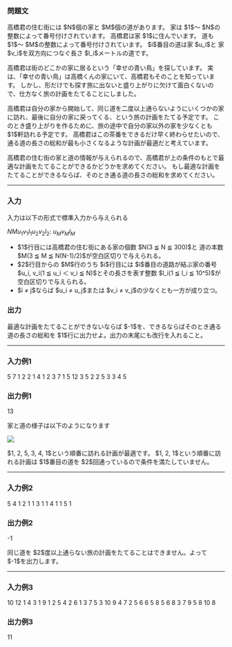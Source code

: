
<div>

<div>

<div>

<section>

### **問題文**

<p>
高橋君の住む街には $N$個の家と $M$個の道があります。
家は $1$～ $N$の整数によって番号付けされています。
高橋君は家 $1$に住んでいます。
道も $1$～ $M$の整数によって番号付けされています。
$i$番目の道は家 $u_i$と 家 $v_i$を双方向につなぐ長さ $l_i$メートルの道です。
</p>

<p>
高橋君は街のどこかの家に居るという「幸せの青い鳥」を探しています。
実は、「幸せの青い鳥」は高橋くんの家にいて、高橋君もそのことを知っています。
しかし、形だけでも探す旅に出ないと盛り上がりに欠けて面白くないので、仕方なく旅の計画をたてることにしました。
</p>

<p>
高橋君は自分の家から開始して、同じ道を二度以上通らないようにいくつかの家に訪れ、最後に自分の家に戻ってくる、という旅の計画をたてる予定です。
このとき盛り上がりを作るために、旅の途中で自分の家以外の家を少なくとも $1$軒訪れる予定です。
高橋君はこの茶番をできるだけ早く終わらせたいので、通る道の長さの総和が最も小さくなるような計画が最適だと考えています。
</p>

<p>
高橋君の住む街の家と道の情報が与えられるので、高橋君が上の条件のもとで最適な計画をたてることができるかどうかを求めてください。
もし最適な計画をたてることができるならば、そのとき通る道の長さの総和を求めてください。
</p>

</section>

</div>

---

<div>

<div>

<section>

### **入力**

<p>
入力は以下の形式で標準入力から与えられる
</p>

<div>

$N$$M$$u_1$$v_1$$l_1$$u_2$$v_2$$l_2$:
$u_M$$v_M$$l_M$
</div>

<ul>

<li>
$1$行目には高橋君の住む街にある家の個数 $N(3 ≦ N ≦ 300)$と 道の本数 $M(3 ≦ M ≦ N(N-1)/2)$が空白区切りで与えられる。
</li>

<li>
$2$行目からの $M$行のうち $i$行目には $i$番目の道路が結ぶ家の番号 $u_i, v_i(1 ≦ u_i ＜ v_i ≦ N)$とその長さを表す整数 $l_i(1 ≦ l_i ≦ 10^5)$が空白区切りで与えられる。
</li>

<li>
$i ≠ j$ならば $u_i ≠ u_j$または $v_i ≠ v_j$の少なくとも一方が成り立つ。
</li>

</ul>

</section>

</div>

<div>

<section>

### **出力**

<p>
最適な計画をたてることができないならば $-1$を、できるならばそのとき通る道の長さの総和を $1$行に出力せよ。出力の末尾にも改行を入れること。
</p>

</section>

</div>

</div>

---

<div>

<section>

### **入力例1**

<div>

5 7
1 2 2
1 4 1
2 3 7
1 5 12
3 5 2
2 5 3
3 4 5

</div>

</section>

</div>

<div>

<section>

### **出力例1**

<div>

13

</div>

<p>
家と道の様子は以下のようになります
</p>

<div>

<img src="https://atcoder.jp/img/abc/022/ajfsieojafioes/C_sample1.png">

</img>

</div>

<p>
$1, 2, 5, 3, 4, 1$という順番に訪れる計画が最適です。
$1, 2, 1$という順番に訪れる計画は $1$番目の道を $2$回通っているので条件を満たしていません。
</p>

</section>

</div>

---

<div>

<section>

### **入力例2**

<div>

5 4
1 2 1
1 3 1
1 4 1
1 5 1

</div>

</section>

</div>

<div>

<section>

### **出力例2**

<div>

-1

</div>

<p>
同じ道を $2$度以上通らない旅の計画をたてることはできません。よって $-1$を出力します。
</p>

</section>

</div>

---

<div>

<section>

### **入力例3**

<div>

10 12
1 4 3
1 9 1
2 5 4
2 6 1
3 7 5
3 10 9
4 7 2
5 6 6
5 8 5
6 8 3
7 9 5
8 10 8

</div>

</section>

</div>

<div>

<section>

### **出力例3**

<div>

11

</div>

</section>

</div>

</div>

</div>

